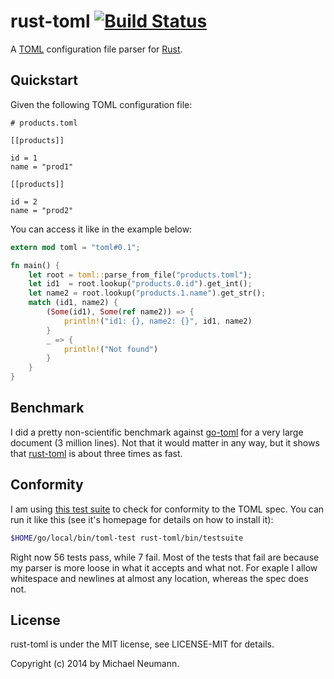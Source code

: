 # rust-toml [![Build Status][travis-image]][travis-link]

[travis-image]: https://travis-ci.org/mneumann/rust-toml.png?branch=master
[travis-link]: https://travis-ci.org/mneumann/rust-toml

A [TOML][toml-home] configuration file parser for [Rust][rust-home].

[toml-home]: https://github.com/mojombo/toml
[rust-home]: http://www.rust-lang.org

## Quickstart

Given the following TOML configuration file:

```
# products.toml

[[products]]

id = 1
name = "prod1"

[[products]]

id = 2
name = "prod2"
```

You can access it like in the example below:

```rust
extern mod toml = "toml#0.1";

fn main() {
    let root = toml::parse_from_file("products.toml");
    let id1  = root.lookup("products.0.id").get_int();
    let name2 = root.lookup("products.1.name").get_str();
    match (id1, name2) {
        (Some(id1), Some(ref name2)) => {
            println!("id1: {}, name2: {}", id1, name2)
        }
        _ => {
            println!("Not found")
        }
    }
}
```
## Benchmark

I did a pretty non-scientific benchmark against [go-toml] for a 
very large document (3 million lines). Not that it would matter
in any way, but it shows that [rust-toml] is about three times
as fast.

[go-toml]: https://github.com/pelletier/go-toml
[rust-toml]: https://github.com/mneumann/rust-toml

## Conformity

I am using [this test suite][test-suite] to check for conformity to the TOML spec.
You can run it like this (see it's homepage for details on how to install it):

```sh
$HOME/go/local/bin/toml-test rust-toml/bin/testsuite
```

Right now 56 tests pass, while 7 fail. Most of the tests that fail are because
my parser is more loose in what it accepts and what not. For exaple I allow
whitespace and newlines at almost any location, whereas the spec does not.

[test-suite]: https://github.com/BurntSushi/toml-test

## License

rust-toml is under the MIT license, see LICENSE-MIT for details.

Copyright (c) 2014 by Michael Neumann.

